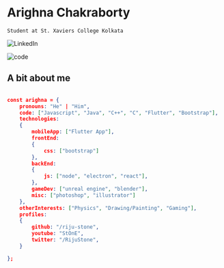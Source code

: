 # Arighna Chakraborty

```Student at St. Xaviers College Kolkata```

![LinkedIn](https://www.linkedin.com/in/arighna-chakraborty-509539113/)

![code](https://media.tenor.co/images/e3b44792cbe73b6e4838f7479bd4e9a2/tenor.gif)

## A bit about me

```json

const arighna = {
    pronouns: "He" | "Him",
    code: ["Javascript", "Java", "C++", "C", "Flutter", "Bootstrap"],
    technologies: 
    {
        mobileApp: ["Flutter App"],
        frontEnd: 
        {
            css: ["bootstrap"]
        },
        backEnd: 
        {
            js: ["node", "electron", "react"],
        },
        gameDev: ["unreal engine", "blender"],
        misc: ["photoshop", "illustrator"]
    },
    otherInterests: ["Physics", "Drawing/Painting", "Gaming"],
    profiles:
    {
        github: "/riju-stone",
        youtube: "StOnE",
        twitter: "/RijuStone",
    }

};
```
